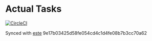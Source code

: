 # Actual Tasks

[![CircleCI](https://circleci.com/gh/steida/actualtasks/tree/master.svg?style=svg)](https://circleci.com/gh/steida/actualtasks/tree/master)

Synced with [este](https://github.com/este/este) 9e17b03425d58fe054cd4c1d4fe08b7b3cc70a62
